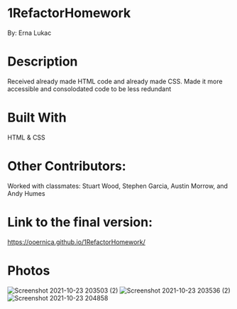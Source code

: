 # 1RefactorHomework
By: Erna Lukac

# Description
Received already made HTML code and already made CSS. Made it more accessible and consolodated code to be less redundant 

# Built With
HTML & CSS

# Other Contributors:
 Worked with classmates: Stuart Wood, Stephen Garcia, Austin Morrow, and Andy Humes 

# Link to the final version:
https://ooernica.github.io/1RefactorHomework/

# Photos
![Screenshot 2021-10-23 203503 (2)](https://user-images.githubusercontent.com/91104984/138578161-38c1f0dc-478a-48db-b3de-dfd791a8cc6f.png)
![Screenshot 2021-10-23 203536 (2)](https://user-images.githubusercontent.com/91104984/138578166-a7b555a6-e85e-480f-846a-6e4dcd21870a.png)
![Screenshot 2021-10-23 204858](https://user-images.githubusercontent.com/91104984/138578265-c042755e-828e-41c2-b8b9-5a5855045d89.png)
